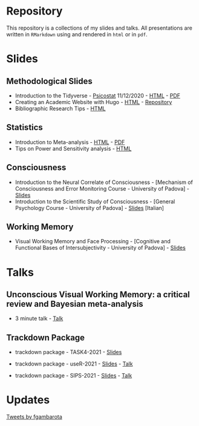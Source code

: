 # Repository

This repository is a collections of my slides and talks. All presentations are written in `RMarkdown` using and rendered in `html` or in `pdf`.

# Slides

## Methodological Slides

* Introduction to the Tidyverse - [Psicostat](https://ip146179.psy.unipd.it/psicostat/web/index.html) 11/12/2020 - [HTML](tidyverse_presentation/tidyverse_presentation.html) - [PDF](tidyverse_presentation/tidyverse_presentation.pdf)
* Creating an Academic Website with Hugo - [HTML](https://filippogambarota.github.io/hugo_tutorial/#1) - [Repository](https://github.com/filippogambarota/hugo_tutorial)
* Bibliographic Research Tips - [HTML](https://filippogambarota.github.io/bibresearch/#1)

## Statistics

* Introduction to Meta-analysis - [HTML](meta_analysis_presentation/meta_analysis_presentation.html) - [PDF](meta_analysis_presentation/meta_analysis_presentation.pdf)
* Tips on Power and Sensitivity analysis - [HTML](socialneu_lab/lab_meeting_sensitivity/lab_meeting_sensitivity.html)

## Consciousness

* Introduction to the Neural Correlate of Consciousness - [Mechanism of Consciousness and Error Monitoring Course - University of Padova] - [Slides](https://docs.google.com/presentation/d/1hRqtLqWsM4qi7SeMOmPYG1HsRrcnDrTzhluVk-neSB8/edit?usp=sharing)
* Introduction to the Scientific Study of Consciousness - [General Psychology Course - University of Padova] - [Slides](https://docs.google.com/presentation/d/1PdIhW8IfYUBBRST6MeLIUuLYAIC804Wt8sSdJKn2ZIg/edit?usp=sharing) [Italian]

## Working Memory

* Visual Working Memory and Face Processing - [Cognitive and Functional Bases of Intersubjectivity - University of Padova] - [Slides](https://docs.google.com/presentation/d/1qVY2WTcfNNQgXm92dcw1jd8wPkSU4N267HcSWYNEVB0/edit#slide=id.gc96481fd19_0_343)

# Talks

## Unconscious Visual Working Memory: a critical review and Bayesian meta-analysis

- 3 minute talk - [Talk](https://youtu.be/saINoKK5XLY)

## Trackdown Package

* trackdown package - TASK4-2021 - [Slides](trackdown/trackdown_task4/trackdown_task4.html)

* trackdown package - useR-2021 - [Slides](trackdown/trackdown_useR/trackdown_user.html) - [Talk](trackdown/trackdown_useR/talk_user.mp4)

* trackdown package - SIPS-2021 - [Slides](trackdown/trackdown_sips/trackdown_sips.html) - [Talk](trackdown/trackdown_sips/talk_sips.mp4)

# Updates

<a class="twitter-timeline" data-width="500" data-height="400" href="https://twitter.com/fgambarota?ref_src=twsrc%5Etfw">Tweets by fgambarota</a>
<script async src="https://platform.twitter.com/widgets.js" charset="utf-8"></script>
